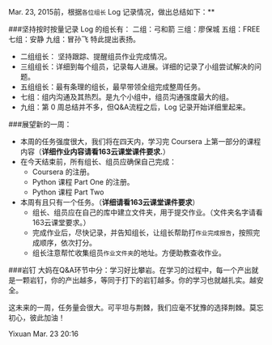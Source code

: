 Mar. 23, 2015前，根据`各位组长` Log 记录情况，做出总结如下：**


###坚持按时按量记录 Log 的组长有：
      二组：弓和箭
      三组：廖保城
      五组：FREE
      七组：安静
      九组：冒孙飞
   特此提出表扬。

  * 二组组长： 坚持跟踪、提醒组员作业完成情况。
  * 三组组长：详细到每个组员，记录每人进展。详细的记录了小组尝试解决的问题。
  * 五组组长：最有条理的组长，最早带领全组完成整周任务。
  * 七组：组内沟通及其热烈。是九个小组中，组员沟通强度最大的组。
  * 九组：第 0 周总结并不多，但Q&A流程之后，Log 记录开始详细里起来。


###展望新的一周：
 * 本周的任务强度很大，我们将在四天内，学习完 Coursera 上第一部分的课程内容（**详细作业内容请看163云课堂课件要求.**）
 * 在今天结束前，所有组长、组员应确保自己完成：
      * Coursera 的注册。
      * Python 课程 Part One 的注册。
      * Python 课程 Part Two
 * 本周有且只有一个任务。（**详细请看163云课堂课件要求**）
      * 组长、组员应在自己的库中建立文件夹，用于提交作业。（文件夹名字请看163云课堂要求。）
      * 完成作业后，尽快记录，并告知组长，让组长帮助打`作业完成报告`，按照完成顺序，依次打分。
      * 组长注意帮忙收集组员`作业文件夹`的地址。方便助教查收作业。

###岩钉
大妈在Q&A环节中分：学习好比攀岩。在学习的过程中，每一个产出就是一颗岩钉，你的产出越多，等同于打下的岩钉越多。你的学习也就越扎实。越安全。

这未来的一周，任务量会很大。可平坦与荆棘，我们应毫不犹豫的选择荆棘。莫忘初心，彼此加油！

Yixuan Mar. 23 20:16

